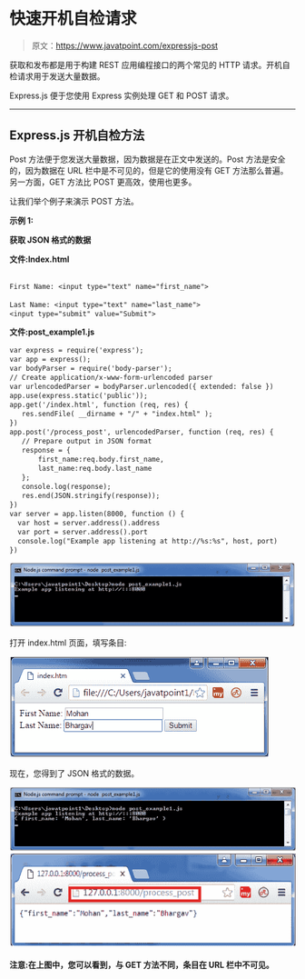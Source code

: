 # 快速开机自检请求

> 原文：<https://www.javatpoint.com/expressjs-post>

获取和发布都是用于构建 REST 应用编程接口的两个常见的 HTTP 请求。开机自检请求用于发送大量数据。

Express.js 便于您使用 Express 实例处理 GET 和 POST 请求。

* * *

## Express.js 开机自检方法

Post 方法便于您发送大量数据，因为数据是在正文中发送的。Post 方法是安全的，因为数据在 URL 栏中是不可见的，但是它的使用没有 GET 方法那么普遍。另一方面，GET 方法比 POST 更高效，使用也更多。

让我们举个例子来演示 POST 方法。

**示例 1:**

**获取 JSON 格式的数据**

**文件:Index.html**

```

First Name: <input type="text" name="first_name">  

Last Name: <input type="text" name="last_name">
<input type="submit" value="Submit">

```

**文件:post_example1.js**

```
var express = require('express');
var app = express();
var bodyParser = require('body-parser');
// Create application/x-www-form-urlencoded parser
var urlencodedParser = bodyParser.urlencoded({ extended: false })
app.use(express.static('public'));
app.get('/index.html', function (req, res) {
   res.sendFile( __dirname + "/" + "index.html" );
})
app.post('/process_post', urlencodedParser, function (req, res) {
   // Prepare output in JSON format
   response = {
       first_name:req.body.first_name,
       last_name:req.body.last_name
   };
   console.log(response);
   res.end(JSON.stringify(response));
})
var server = app.listen(8000, function () {
  var host = server.address().address
  var port = server.address().port
  console.log("Example app listening at http://%s:%s", host, port)
})

```

![Post Request](img/a2c24f5dbe5f75f10df00f5ae7fdbf54.png)

打开 index.html 页面，填写条目:

![Post Request](img/08d5618e7351693822580875790b95d2.png)

现在，您得到了 JSON 格式的数据。

![Post Request](img/7caf49e5684280998a46976583292d94.png) ![Post Request](img/d0499c77c957e3b9451afde29efeff9a.png)

#### 注意:在上图中，您可以看到，与 GET 方法不同，条目在 URL 栏中不可见。